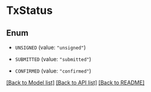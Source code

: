 # TxStatus

## Enum


* `UNSIGNED` (value: `"unsigned"`)

* `SUBMITTED` (value: `"submitted"`)

* `CONFIRMED` (value: `"confirmed"`)


[[Back to Model list]](../README.md#documentation-for-models) [[Back to API list]](../README.md#documentation-for-api-endpoints) [[Back to README]](../README.md)


